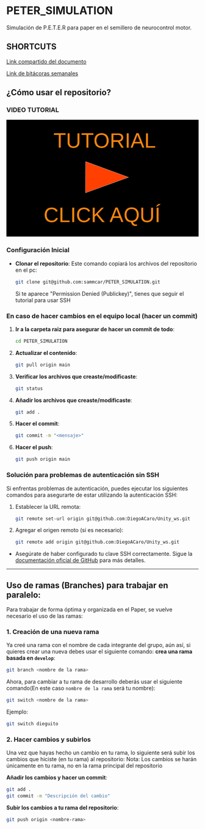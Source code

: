 # PETER_SIMULATION
Simulación de P.E.T.E.R para paper en el semillero de neurocontrol motor.
## SHORTCUTS

[Link compartido del documento](https://uao-my.sharepoint.com/:f:/g/personal/samuel_carlos_uao_edu_co/EsC_FuYnnO5Jhq126P5lIN4BZYnXlXEZ-dV7QUh0XY8A0w?e=DaVQGd) 

[Link de bitácoras semanales](https://uao-my.sharepoint.com/:f:/g/personal/samuel_carlos_uao_edu_co/Erp2ENIspZxNgMopqcnKfAUBfoev0AsDrE33obHUKmgpDg?e=dBNilw) 

## ¿Cómo usar el repositorio?

### VIDEO TUTORIAL

 <a href="https://www.youtube.com/watch?v=xyDA1aFvYTs">
  <img src="Titulo.png" alt="Texto alternativo" width="700"/>
</a>


### Configuración Inicial

- **Clonar el repositorio**: Este comando copiará los archivos del repositorio en el pc:
    ```bash
    git clone git@github.com:sammcar/PETER_SIMULATION.git
    ```
    Si te aparece "Permission Denied (Publickey)", tienes que seguir el tutorial para usar SSH 

### En caso de hacer cambios en el equipo local (hacer un commit)

1. **Ir a la carpeta raiz para asegurar de hacer un commit de todo**: 
    ```bash
    cd PETER_SIMULATION
    ```
    
2. **Actualizar el contenido**: 
    ```bash
    git pull origin main
    ```
    
3. **Verificar los archivos que creaste/modificaste**:
    ```bash
    git status
    ```
    
4. **Añadir los archivos que creaste/modificaste**:
    ```bash
    git add .
    ```
    
5. **Hacer el commit**:
    ```bash
    git commit -m "<mensaje>"
    ```
    
6. **Hacer el push**:
    ```bash
    git push origin main
    ```


### Solución para problemas de autenticación sin SSH

Si enfrentas problemas de autenticación, puedes ejecutar los siguientes comandos para asegurarte de estar utilizando la autenticación SSH:

1. Establecer la URL remota:
   ```bash
   git remote set-url origin git@github.com:DiegoACaro/Unity_ws.git
   ```

2. Agregar el origen remoto (si es necesario):
   ```bash
   git remote add origin git@github.com:DiegoACaro/Unity_ws.git
   ```
- Asegúrate de haber configurado tu clave SSH correctamente. Sigue la [documentación oficial de GitHub](https://docs.github.com/es/authentication/connecting-to-github-with-ssh/about-ssh) para más detalles.
---



## Uso de ramas (Branches) para trabajar en paralelo:

Para trabajar de forma óptima y organizada en el Paper, se vuelve necesario el uso de las ramas:

### 1. Creación de una nueva rama

Ya creé una rama con el nombre de cada integrante del grupo, aún así, si quieres crear una nueva debes usar el siguiente comando: **crea una rama basada en `develop`**:

```bash
git branch <nombre de la rama>
```

Ahora, para cambiar a tu rama de desarrollo deberás usar el siguiente comando(En este caso `nombre de la rama` será tu nombre):

```bash
git switch <nombre de la rama>
```

Ejemplo:

```bash
git switch dieguito
```

### 2. Hacer cambios y subirlos

Una vez que hayas hecho un cambio en tu rama, lo siguiente será subir los cambios que hiciste (en tu rama) al repositorio:
Nota: Los cambios se harán únicamente en tu rama, no en la rama principal del repositorio

**Añadir los cambios y hacer un commit**:
   ```bash
   git add .
   git commit -m "Descripción del cambio"
   ```
**Subir los cambios a tu rama del repositorio**:
   ```bash
   git push origin <nombre-rama>
   ```
